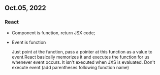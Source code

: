 ## Oct.05, 2022 
### React 
- Component is function, return JSX code;
- Event is function 
 
  Just point at the function, pass a pointer at this function as a value to event.React basically memorizes it and executes the function for us whenever event occurs.
  It isn't executed when JXS is evaluated.
  Don't execute event (add parentheses following function name)
